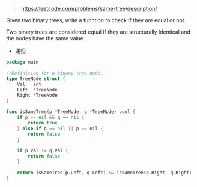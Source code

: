 > https://leetcode.com/problems/same-tree/description/

Given two binary trees, write a function to check if they are equal or not.

Two binary trees are considered equal if they are structurally identical and the nodes have the same value.

- 递归

```go
package main

//Definition for a binary tree node.
type TreeNode struct {
	Val   int
	Left  *TreeNode
	Right *TreeNode
}

func isSameTree(p *TreeNode, q *TreeNode) bool {
	if p == nil && q == nil {
		return true
	} else if q == nil || p == nil {
		return false
	}

	if p.Val != q.Val {
		return false
	}

	return isSameTree(p.Left, q.Left) && isSameTree(p.Right, q.Right)
}
```